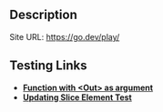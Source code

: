 ## Description
Site URL: https://go.dev/play/

## Testing Links
- **[Function with &lt;Out&gt; as argument](https://go.dev/play/p/ywRrR7bDuyf)**
- **[Updating Slice Element Test](https://go.dev/play/p/rw__qHJQ1jl)**